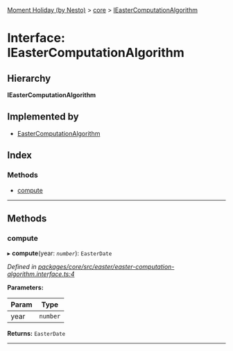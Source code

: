 [Moment Holiday (by Nesto)](../README.md) > [core](../modules/core.md) > [IEasterComputationAlgorithm](../interfaces/core.ieastercomputationalgorithm.md)

# Interface: IEasterComputationAlgorithm

## Hierarchy

**IEasterComputationAlgorithm**

## Implemented by

* [EasterComputationAlgorithm](../classes/core.eastercomputationalgorithm.md)

## Index

### Methods

* [compute](core.ieastercomputationalgorithm.md#compute)

---

## Methods

<a id="compute"></a>

###  compute

▸ **compute**(year: *`number`*): `EasterDate`

*Defined in [packages/core/src/easter/easter-computation-algorithm.interface.ts:4](https://github.com/nesto-software/moment-holiday/blob/72ce1a6/packages/core/src/easter/easter-computation-algorithm.interface.ts#L4)*

**Parameters:**

| Param | Type |
| ------ | ------ |
| year | `number` |

**Returns:** `EasterDate`

___

